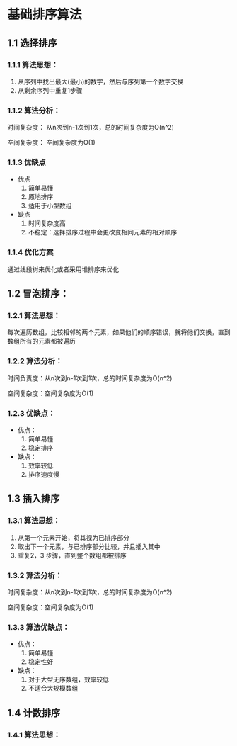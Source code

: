 # 基础排序算法

## 1.1 选择排序
### 1.1.1 算法思想：
1. 从序列中找出最大(最小)的数字，然后与序列第一个数字交换
2. 从剩余序列中重复1步骤
### 1.1.2 算法分析：
时间复杂度：
从n次到n-1次到1次，总的时间复杂度为O(n^2)

空间复杂度：
空间复杂度为O(1)

### 1.1.3 优缺点
- 优点
  1. 简单易懂
  2. 原地排序
  3. 适用于小型数组
- 缺点
  1. 时间复杂度高
  2. 不稳定：选择排序过程中会更改变相同元素的相对顺序

### 1.1.4 优化方案
通过线段树来优化或者采用堆排序来优化


## 1.2 冒泡排序：
### 1.2.1 算法思想：
每次遍历数组，比较相邻的两个元素，如果他们的顺序错误，就将他们交换，直到数组所有的元素都被遍历

### 1.2.2 算法分析：
时间负责度：从n次到n-1次到1次，总的时间复杂度为O(n^2)

空间复杂度：空间复杂度为O(1)

### 1.2.3 优缺点：
- 优点：
  1. 简单易懂
  2. 稳定排序
- 缺点：
  1. 效率较低
  2. 排序速度慢

## 1.3 插入排序
### 1.3.1 算法思想：
1. 从第一个元素开始，将其视为已排序部分
2. 取出下一个元素，与已排序部分比较，并且插入其中
3. 重复2，3 步骤，直到整个数组都被排序
### 1.3.2 算法分析：
时间复杂度：从n次到n-1次到1次，总的时间复杂度为O(n^2)

空间复杂度：空间复杂度为O(1)
### 1.3.3 算法优缺点：
- 优点：
    1. 简单易懂
    2. 稳定性好
- 缺点：
    1. 对于大型无序数组，效率较低
    2. 不适合大规模数组


## 1.4 计数排序
### 1.4.1 算法思想：

